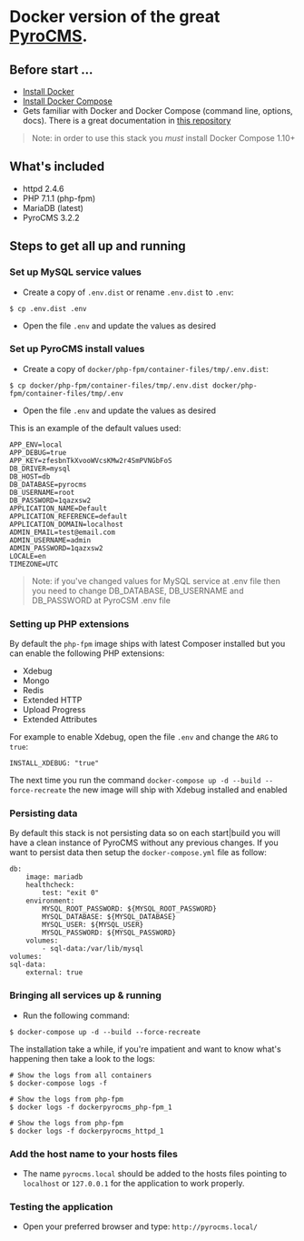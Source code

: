 # Docker version of the great [PyroCMS](https://pyrocms.com/).

## Before start ...

 - [Install Docker](https://docs.docker.com/engine/installation/)
 - [Install Docker Compose](https://docs.docker.com/compose/install/)
 - Gets familiar with Docker and Docker Compose (command line, options, docs). There is a great documentation in [this repository](https://github.com/veggiemonk/awesome-docker)

> Note: in order to use this stack you *must* install Docker Compose 1.10+

## What's included
 - httpd 2.4.6
 - PHP 7.1.1 (php-fpm)
 - MariaDB (latest)
 - PyroCMS 3.2.2

## Steps to get all up and running
### Set up MySQL service values
- Create a copy of `.env.dist` or rename `.env.dist` to `.env`:
```shell
$ cp .env.dist .env
```
- Open the file `.env` and update the values as desired

### Set up PyroCMS install values
- Create a copy of `docker/php-fpm/container-files/tmp/.env.dist`:
```shell
$ cp docker/php-fpm/container-files/tmp/.env.dist docker/php-fpm/container-files/tmp/.env
```
- Open the file `.env` and update the values as desired

This is an example of the default values used:

```
APP_ENV=local
APP_DEBUG=true
APP_KEY=zfesbnTkXvooWVcsKMw2r4SmPVNGbFoS
DB_DRIVER=mysql
DB_HOST=db
DB_DATABASE=pyrocms
DB_USERNAME=root
DB_PASSWORD=1qazxsw2
APPLICATION_NAME=Default
APPLICATION_REFERENCE=default
APPLICATION_DOMAIN=localhost
ADMIN_EMAIL=test@email.com
ADMIN_USERNAME=admin
ADMIN_PASSWORD=1qazxsw2
LOCALE=en
TIMEZONE=UTC
```

> Note: if you've changed values for MySQL service at .env file then you need to
> change DB_DATABASE, DB_USERNAME and DB_PASSWORD at PyroCSM .env file

### Setting up PHP extensions

By default the `php-fpm` image ships with latest Composer installed but you can enable the following PHP extensions:
 - Xdebug
 - Mongo
 - Redis
 - Extended HTTP
 - Upload Progress
 - Extended Attributes

For example to enable Xdebug, open the file `.env` and change the `ARG` to `true`:
```shell
INSTALL_XDEBUG: "true"
```
The next time you run the command `docker-compose up -d --build --force-recreate` the new image will ship with Xdebug installed and enabled

### Persisting data
By default this stack is not persisting data so on each start|build you will have a clean instance of PyroCMS without any previous changes. If you want to persist data then setup the `docker-compose.yml` file as follow:

```shell
db:
    image: mariadb
    healthcheck:
        test: "exit 0"
    environment:
        MYSQL_ROOT_PASSWORD: ${MYSQL_ROOT_PASSWORD}
        MYSQL_DATABASE: ${MYSQL_DATABASE}
        MYSQL_USER: ${MYSQL_USER}
        MYSQL_PASSWORD: ${MYSQL_PASSWORD}
    volumes:
        - sql-data:/var/lib/mysql
volumes:
sql-data:
    external: true
```

### Bringing all services up & running
- Run the following command:
```shell
$ docker-compose up -d --build --force-recreate
```

The installation take a while, if you're impatient and want to know what's happening then take a look to the logs:

```shell
# Show the logs from all containers
$ docker-compose logs -f 

# Show the logs from php-fpm
$ docker logs -f dockerpyrocms_php-fpm_1

# Show the logs from php-fpm
$ docker logs -f dockerpyrocms_httpd_1
```

### Add the host name to your hosts files
- The name `pyrocms.local` should be added to the hosts files pointing to `localhost` or `127.0.0.1` for the application to work properly.

### Testing the application
- Open your preferred browser and type: `http://pyrocms.local/`
